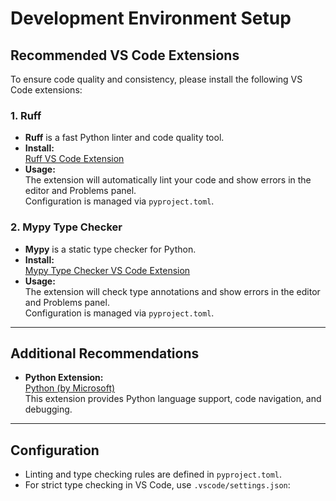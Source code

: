 # Development Environment Setup

## Recommended VS Code Extensions

To ensure code quality and consistency, please install the following VS Code extensions:

### 1. Ruff

- **Ruff** is a fast Python linter and code quality tool.
- **Install:**  
  [Ruff VS Code Extension](https://marketplace.visualstudio.com/items?itemName=charliermarsh.ruff)
- **Usage:**  
  The extension will automatically lint your code and show errors in the editor and Problems panel.  
  Configuration is managed via `pyproject.toml`.

### 2. Mypy Type Checker

- **Mypy** is a static type checker for Python.
- **Install:**  
  [Mypy Type Checker VS Code Extension](https://marketplace.visualstudio.com/items?itemName=matangover.mypy)
- **Usage:**  
  The extension will check type annotations and show errors in the editor and Problems panel.  
  Configuration is managed via `pyproject.toml`.

---

## Additional Recommendations

- **Python Extension:**  
  [Python (by Microsoft)](https://marketplace.visualstudio.com/items?itemName=ms-python.python)  
  This extension provides Python language support, code navigation, and debugging.

---

## Configuration

- Linting and type checking rules are defined in `pyproject.toml`.
- For strict type checking in VS Code, use `.vscode/settings.json`:
